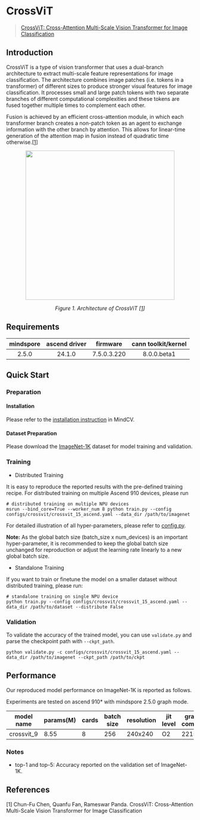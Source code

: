 # CrossViT
> [CrossViT: Cross-Attention Multi-Scale Vision Transformer for Image Classification](https://arxiv.org/abs/2103.14899)

## Introduction

CrossViT is a type of vision transformer that uses a dual-branch architecture to extract multi-scale feature representations for image classification. The architecture combines image patches (i.e. tokens in a transformer) of different sizes to produce stronger visual features for image classification. It processes small and large patch tokens with two separate branches of different computational complexities and these tokens are fused together multiple times to complement each other.

Fusion is achieved by an efficient cross-attention module, in which each transformer branch creates a non-patch token as an agent to exchange information with the other branch by attention. This allows for linear-time generation of the attention map in fusion instead of quadratic time otherwise.[[1](#references)]

<p align="center">
  <img src="https://user-images.githubusercontent.com/52945530/223635248-5871596d-43f2-44ee-b8be-1e7927ade243.jpg" width=400 />
</p>
<p align="center">
  <em>Figure 1. Architecture of CrossViT [<a href="#references">1</a>] </em>
</p>

## Requirements
| mindspore | ascend driver |  firmware   | cann toolkit/kernel |
| :-------: | :-----------: | :---------: | :-----------------: |
|   2.5.0   |   24.1.0      | 7.5.0.3.220 |     8.0.0.beta1     |


## Quick Start

### Preparation

#### Installation
Please refer to the [installation instruction](https://mindspore-lab.github.io/mindcv/installation/) in MindCV.

#### Dataset Preparation
Please download the [ImageNet-1K](https://www.image-net.org/challenges/LSVRC/2012/index.php) dataset for model training and validation.

### Training

* Distributed Training

It is easy to reproduce the reported results with the pre-defined training recipe. For distributed training on multiple Ascend 910 devices, please run

```shell
# distributed training on multiple NPU devices
msrun --bind_core=True --worker_num 8 python train.py --config configs/crossvit/crossvit_15_ascend.yaml --data_dir /path/to/imagenet
```


For detailed illustration of all hyper-parameters, please refer to [config.py](https://github.com/mindspore-lab/mindcv/blob/main/config.py).

**Note:**  As the global batch size  (batch_size x num_devices) is an important hyper-parameter, it is recommended to keep the global batch size unchanged for reproduction or adjust the learning rate linearly to a new global batch size.

* Standalone Training

If you want to train or finetune the model on a smaller dataset without distributed training, please run:

```shell
# standalone training on single NPU device
python train.py --config configs/crossvit/crossvit_15_ascend.yaml --data_dir /path/to/dataset --distribute False
```

### Validation

To validate the accuracy of the trained model, you can use `validate.py` and parse the checkpoint path with `--ckpt_path`.

```
python validate.py -c configs/crossvit/crossvit_15_ascend.yaml --data_dir /path/to/imagenet --ckpt_path /path/to/ckpt
```

## Performance

Our reproduced model performance on ImageNet-1K is reported as follows.

Experiments are tested on ascend 910* with mindspore 2.5.0 graph mode.

| model name | params(M) | cards | batch size | resolution | jit level | graph compile | ms/step | img/s   | acc@top1 | acc@top5 | recipe                                                                                            | weight                                                                                                   |
| ---------- | --------- | ----- | ---------- | ---------- | --------- | ------------- |---------| ------- | -------- | -------- | ------------------------------------------------------------------------------------------------- | -------------------------------------------------------------------------------------------------------- |
| crossvit_9 | 8.55      | 8     | 256        | 240x240    | O2        | 221s          | 498.96  | 4104.53 | 73.38    | 91.51    | [yaml](https://github.com/mindspore-lab/mindcv/blob/main/configs/crossvit/crossvit_9_ascend.yaml) | [weights](https://download-mindspore.osinfra.cn/toolkits/mindcv/crossvit/crossvit_9-32c69c96-910v2.ckpt) |

### Notes
- top-1 and top-5: Accuracy reported on the validation set of ImageNet-1K.

## References

<!--- Guideline: Citation format should follow GB/T 7714. -->
[1] Chun-Fu Chen, Quanfu Fan, Rameswar Panda. CrossViT: Cross-Attention Multi-Scale Vision Transformer for Image Classification
